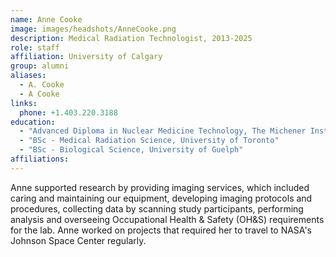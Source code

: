 ```yaml
---
name: Anne Cooke
image: images/headshots/AnneCooke.png
description: Medical Radiation Technologist, 2013-2025
role: staff
affiliation: University of Calgary
group: alumni
aliases: 
  - A. Cooke
  - A Cooke
links:
  phone: +1.403.220.3188
education: 
  - "Advanced Diploma in Nuclear Medicine Technology, The Michener Institute for Applied Health Sciences"
  - "BSc - Medical Radiation Science, University of Toronto"
  - "BSc - Biological Science, University of Guelph"
affiliations:
---
```


Anne supported research by providing imaging services, which included caring and maintaining our equipment, 
developing imaging protocols and procedures, collecting data by scanning study participants, 
performing analysis and overseeing Occupational Health & Safety (OH&S) requirements for the lab. 
Anne worked on projects that required her to travel to NASA's Johnson Space Center regularly.